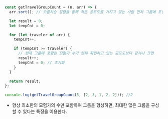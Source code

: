 ```js
const getTravelGroupCount = (n, arr) => {
  arr.sort(); // 오름차순 정렬을 통해 작은 공포도를 가지고 있는 사람 먼저 그룹에 포함시킨다 = 많은 그룹 생성 가능

  let result = 0;
  let tempCnt = 0;

  for (let traveler of arr) {
    tempCnt++;

    if (tempCnt >= traveler) {
      // 현재 그룹에 포함된 모험가 수가 현재 확인하고 있는 공포도보다 같거나 크면
      result++;
      tempCnt = 0; // 초기화
    }
  }

  return result;
};

console.log(getTravelGroupCount(5, [2, 3, 1, 2, 2])); //2
```

- 항상 최소한의 모험가의 수만 포함하여 그룹을 형성하면, 최대한 많은 그룹을 구성할 수 있다는 특징을 이용한다.
